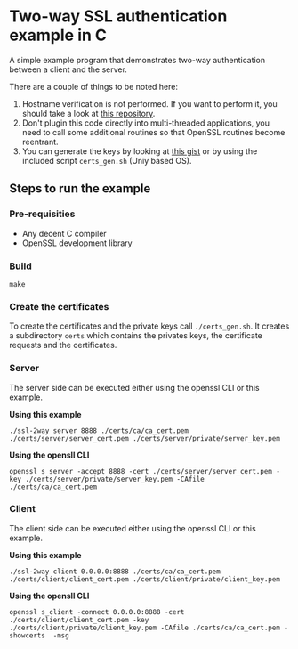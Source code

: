 # Two-way SSL authentication example in C

A simple example program that demonstrates two-way authentication between a client and the server.

There are a couple of things to be noted here:

1. Hostname verification is not performed. If you want to perform it, you should take a look at [this repository](https://github.com/iSECPartners/ssl-conservatory).
2. Don't plugin this code directly into multi-threaded applications, you need to call some additional routines so that OpenSSL routines become reentrant.
3. You can generate the keys by looking at [this gist](https://gist.github.com/zapstar/4b51d7cfa74c7e709fcdaace19233443) or by using the included script `certs_gen.sh` (Uniy based OS).

## Steps to run the example

### Pre-requisities
* Any decent C compiler
* OpenSSL development library

### Build
```
make
```

### Create the certificates

To create the certificates and the private keys call `./certs_gen.sh`. It creates a subdirectory `certs` which contains the privates keys, the certificate requests and the certificates.

### Server

The server side can be executed either using the openssl CLI or this example.

**Using this example**
```
./ssl-2way server 8888 ./certs/ca/ca_cert.pem ./certs/server/server_cert.pem ./certs/server/private/server_key.pem
```

**Using the opensll CLI**
```
openssl s_server -accept 8888 -cert ./certs/server/server_cert.pem -key ./certs/server/private/server_key.pem -CAfile ./certs/ca/ca_cert.pem
```

### Client

The client side can be executed either using the openssl CLI or this example.

**Using this example**
```
./ssl-2way client 0.0.0.0:8888 ./certs/ca/ca_cert.pem ./certs/client/client_cert.pem ./certs/client/private/client_key.pem
```

**Using the opensll CLI**
```
openssl s_client -connect 0.0.0.0:8888 -cert ./certs/client/client_cert.pem -key ./certs/client/private/client_key.pem -CAfile ./certs/ca/ca_cert.pem -showcerts  -msg
```
